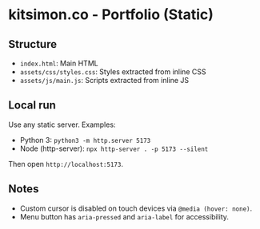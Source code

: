 # kitsimon.co - Portfolio (Static)

## Structure

- `index.html`: Main HTML
- `assets/css/styles.css`: Styles extracted from inline CSS
- `assets/js/main.js`: Scripts extracted from inline JS

## Local run

Use any static server. Examples:

- Python 3: `python3 -m http.server 5173`
- Node (http-server): `npx http-server . -p 5173 --silent`

Then open `http://localhost:5173`.

## Notes

- Custom cursor is disabled on touch devices via `@media (hover: none)`.
- Menu button has `aria-pressed` and `aria-label` for accessibility.